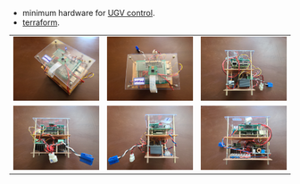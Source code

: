 - minimum hardware for [UGV control](https://github.com/kamangir/bluer-ugv/blob/main/bluer_ugv/docs/bluer_swallow/digital/design/shield.md).
- [terraform](https://github.com/kamangir/bluer-ugv/blob/main/bluer_ugv/docs/bluer_swallow/digital/design/terraform.md).

|   |   |   |
| --- | --- | --- |
| [![image](https://github.com/kamangir/assets2/blob/main/bluer-swallow/design/v3/01.jpg?raw=true)](#)  | [![image](https://github.com/kamangir/assets2/blob/main/bluer-swallow/design/v3/02.jpg?raw=true)](#)  | [![image](https://github.com/kamangir/assets2/blob/main/bluer-swallow/design/v3/03.jpg?raw=true)](#)  |
| [![image](https://github.com/kamangir/assets2/blob/main/bluer-swallow/design/v3/04.jpg?raw=true)](#)  | [![image](https://github.com/kamangir/assets2/blob/main/bluer-swallow/design/v3/05.jpg?raw=true)](#)  | [![image](https://github.com/kamangir/assets2/blob/main/bluer-swallow/design/v3/06.jpg?raw=true)](#)  |
